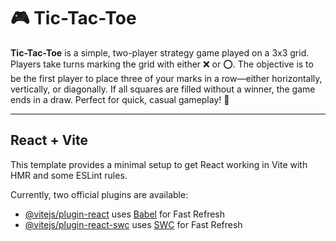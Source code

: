 # 🎮 Tic-Tac-Toe

**Tic-Tac-Toe** is a simple, two-player strategy game played on a 3x3 grid. Players take turns marking the grid with either ❌ or ⭕. The objective is to be the first player to place three of your marks in a row—either horizontally, vertically, or diagonally. If all squares are filled without a winner, the game ends in a draw. Perfect for quick, casual gameplay! 🤩

<hr>

## React + Vite

This template provides a minimal setup to get React working in Vite with HMR and some ESLint rules.

Currently, two official plugins are available:

- [@vitejs/plugin-react](https://github.com/vitejs/vite-plugin-react/blob/main/packages/plugin-react/README.md) uses [Babel](https://babeljs.io/) for Fast Refresh
- [@vitejs/plugin-react-swc](https://github.com/vitejs/vite-plugin-react-swc) uses [SWC](https://swc.rs/) for Fast Refresh
